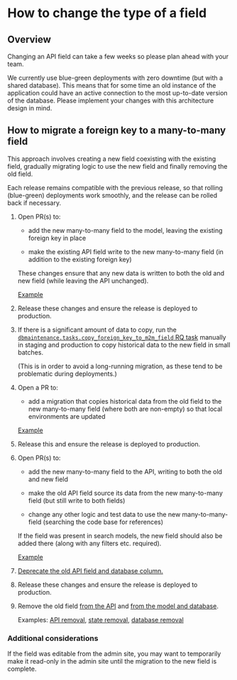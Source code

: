 # How to change the type of a field

## Overview

Changing an API field can take a few weeks so please plan ahead with your team.

We currently use blue-green deployments with zero downtime (but with a shared database). This means that for some time an old instance of the application could have an active connection to the most up-to-date version of the database. Please implement your changes with this architecture design in mind.

## How to migrate a foreign key to a many-to-many field

This approach involves creating a new field coexisting with the existing field, gradually migrating logic to use the new field and finally removing the old field.

Each release remains compatible with the previous release, so that rolling (blue-green) deployments work smoothly, and the release can be rolled back if necessary. 

1. Open PR(s) to: 

    * add the new many-to-many field to the model, leaving the existing foreign key in place
  
    * make the existing API field write to the new many-to-many field (in addition to the existing foreign key)
  
    These changes ensure that any new data is written to both the old and new field (while leaving the API unchanged).
    
    [Example](https://github.com/uktrade/data-hub-api/pull/1404)

1. Release these changes and ensure the release is deployed to production.

1. If there is a significant amount of data to copy, run the [`dbmaintenance.tasks.copy_foreign_key_to_m2m_field` RQ task](https://github.com/uktrade/data-hub-api/blob/main/datahub/dbmaintenance/tasks.py) manually in staging and production to copy historical data to the new field in small batches.

    (This is in order to avoid a long-running migration, as these tend to be problematic during deployments.)

1. Open a PR to:

    * add a migration that copies historical data from the old field to the new many-to-many field (where both are non-empty) so that local environments are updated
  
    [Example](https://github.com/uktrade/data-hub-api/pull/1423)
  
1. Release this and ensure the release is deployed to production.

1. Open PR(s) to: 

    * add the new many-to-many field to the API, writing to both the old and new field
  
    * make the old API field source its data from the new many-to-many field (but still write to both fields)
  
    * change any other logic and test data to use the new many-to-many-field (searching the code base for references)
  
    If the field was present in search models, the new field should also be added there (along with any filters etc. required). 
        
    [Example](https://github.com/uktrade/data-hub-api/pull/1415)

1. [Deprecate the old API field and database column.](./How&#32;to&#32;deprecate&#32;a&#32;field.md#document-deprecation)

1. Release these changes and ensure the release is deployed to production.

1. Remove the old field [from the API](./How&#32;to&#32;deprecate&#32;a&#32;field.md#how-to-remove-from-api) and [from the model and database](./How&#32;to&#32;deprecate&#32;a&#32;field.md#how-to-remove-column).

    Examples: [API removal](https://github.com/uktrade/data-hub-api/pull/1501), [state removal](https://github.com/uktrade/data-hub-api/pull/1556), [database removal](https://github.com/uktrade/data-hub-api/pull/1651)

### Additional considerations

If the field was editable from the admin site, you may want to temporarily make it read-only in the admin site until the migration to the new field is complete.  
